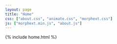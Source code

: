 ```yaml
---
layout: page
title: "Home"
css: ["about.css", "animate.css", "morphext.css"]
js: ["morphext.min.js", "about.js"]
---
```

{% include home.html %}